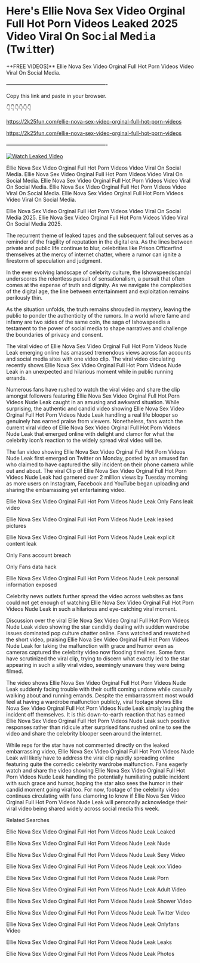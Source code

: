 # Here's Ellie Nova Sex Video Orginal Full Hot Porn Videos Leaked 2025 Video Viral On Soc𝚒al Med𝚒a (Tw𝚒tter)

++FREE VIDEOS]** Ellie Nova Sex Video Orginal Full Hot Porn Videos Video Viral On Social Media.

———————————————————-

Copy this link and paste in your browser.

👇👇👇👇👇👇

https://2k25fun.com/ellie-nova-sex-video-orginal-full-hot-porn-videos

https://2k25fun.com/ellie-nova-sex-video-orginal-full-hot-porn-videos

———————————————————-

[![Watch Leaked Video](https://miro.medium.com/v2/resize:fit:828/format:webp/1*cilzJN44JGOrTw9NJCrNHA.gif "Watch Leaked Video")](https://2k25fun.com/ellie-nova-sex-video-orginal-full-hot-porn-videos)

Ellie Nova Sex Video Orginal Full Hot Porn Videos Video Viral On Social Media. Ellie Nova Sex Video Orginal Full Hot Porn Videos Video Viral On Social Media. Ellie Nova Sex Video Orginal Full Hot Porn Videos Video Viral On Social Media. Ellie Nova Sex Video Orginal Full Hot Porn Videos Video Viral On Social Media. Ellie Nova Sex Video Orginal Full Hot Porn Videos Video Viral On Social Media.

Ellie Nova Sex Video Orginal Full Hot Porn Videos Video Viral On Social Media 2025. Ellie Nova Sex Video Orginal Full Hot Porn Videos Video Viral On Social Media 2025.

The recurrent theme of leaked tapes and the subsequent fallout serves as a reminder of the fragility of reputation in the digital era. As the lines between private and public life continue to blur, celebrities like Prison Officerfind themselves at the mercy of internet chatter, where a rumor can ignite a firestorm of speculation and judgment.

In the ever evolving landscape of celebrity culture, the Ishowspeedscandal underscores the relentless pursuit of sensationalism, a pursuit that often comes at the expense of truth and dignity. As we navigate the complexities of the digital age, the line between entertainment and exploitation remains perilously thin.

As the situation unfolds, the truth remains shrouded in mystery, leaving the public to ponder the authenticity of the rumors. In a world where fame and infamy are two sides of the same coin, the saga of Ishowspeedis a testament to the power of social media to shape narratives and challenge the boundaries of privacy and consent.

The viral video of Ellie Nova Sex Video Orginal Full Hot Porn Videos Nude Leak emerging online has amassed tremendous views across fan accounts and social media sites with one video clip. The viral video circulating recently shows Ellie Nova Sex Video Orginal Full Hot Porn Videos Nude Leak in an unexpected and hilarious moment while in public running errands.

Numerous fans have rushed to watch the viral video and share the clip amongst followers featuring Ellie Nova Sex Video Orginal Full Hot Porn Videos Nude Leak caught in an amusing and awkward situation. While surprising, the authentic and candid video showing Ellie Nova Sex Video Orginal Full Hot Porn Videos Nude Leak handling a real life blooper so genuinely has earned praise from viewers. Nonetheless, fans watch the current viral video of Ellie Nova Sex Video Orginal Full Hot Porn Videos Nude Leak that emerged online with delight and clamor for what the celebrity icon’s reaction to the widely spread viral video will be.

The fan video showing Ellie Nova Sex Video Orginal Full Hot Porn Videos Nude Leak first emerged on Twitter on Monday, posted by an amused fan who claimed to have captured the silly incident on their phone camera while out and about. The viral Clip of Ellie Nova Sex Video Orginal Full Hot Porn Videos Nude Leak had garnered over 2 million views by Tuesday morning as more users on Instagram, Facebook and YouTube began uploading and sharing the embarrassing yet entertaining video.

Ellie Nova Sex Video Orginal Full Hot Porn Videos Nude Leak Only Fans leak video

Ellie Nova Sex Video Orginal Full Hot Porn Videos Nude Leak leaked pictures

Ellie Nova Sex Video Orginal Full Hot Porn Videos Nude Leak explicit content leak

Only Fans account breach

Only Fans data hack

Ellie Nova Sex Video Orginal Full Hot Porn Videos Nude Leak personal information exposed

Celebrity news outlets further spread the video across websites as fans could not get enough of watching Ellie Nova Sex Video Orginal Full Hot Porn Videos Nude Leak in such a hilarious and eye-catching viral moment.

Discussion over the viral Ellie Nova Sex Video Orginal Full Hot Porn Videos Nude Leak video showing the star candidly dealing with sudden wardrobe issues dominated pop culture chatter online. Fans watched and rewatched the short video, praising Ellie Nova Sex Video Orginal Full Hot Porn Videos Nude Leak for taking the malfunction with grace and humor even as cameras captured the celebrity video now flooding timelines. Some fans have scrutinized the viral clip, trying to discern what exactly led to the star appearing in such a silly viral video, seemingly unaware they were being filmed.

The video shows Ellie Nova Sex Video Orginal Full Hot Porn Videos Nude Leak suddenly facing trouble with their outfit coming undone while casually walking about and running errands. Despite the embarrassment most would feel at having a wardrobe malfunction publicly, viral footage shows Ellie Nova Sex Video Orginal Full Hot Porn Videos Nude Leak simply laughing the incident off themselves. It is this down-to-earth reaction that has earned Ellie Nova Sex Video Orginal Full Hot Porn Videos Nude Leak such positive responses rather than ridicule after surprised fans rushed online to see the video and share the celebrity blooper seen around the internet.

While reps for the star have not commented directly on the leaked embarrassing video, Ellie Nova Sex Video Orginal Full Hot Porn Videos Nude Leak will likely have to address the viral clip rapidly spreading online featuring quite the comedic celebrity wardrobe malfunction. Fans eagerly watch and share the video showing Ellie Nova Sex Video Orginal Full Hot Porn Videos Nude Leak handling the potentially humiliating public incident with such grace and humor, hoping the star also sees the humor in their candid moment going viral too. For now, footage of the celebrity video continues circulating with fans clamoring to know if Ellie Nova Sex Video Orginal Full Hot Porn Videos Nude Leak will personally acknowledge their viral video being shared widely across social media this week.

Related Searches

Ellie Nova Sex Video Orginal Full Hot Porn Videos Nude Leak Leaked

Ellie Nova Sex Video Orginal Full Hot Porn Videos Nude Leak Nude

Ellie Nova Sex Video Orginal Full Hot Porn Videos Nude Leak Sexy Video

Ellie Nova Sex Video Orginal Full Hot Porn Videos Nude Leak xxx Video

Ellie Nova Sex Video Orginal Full Hot Porn Videos Nude Leak Porn

Ellie Nova Sex Video Orginal Full Hot Porn Videos Nude Leak Adult Video

Ellie Nova Sex Video Orginal Full Hot Porn Videos Nude Leak Shower Video

Ellie Nova Sex Video Orginal Full Hot Porn Videos Nude Leak Twitter Video

Ellie Nova Sex Video Orginal Full Hot Porn Videos Nude Leak Onlyfans Video

Ellie Nova Sex Video Orginal Full Hot Porn Videos Nude Leak Leaks

Ellie Nova Sex Video Orginal Full Hot Porn Videos Nude Leak Photos